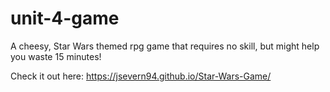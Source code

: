 # unit-4-game

A cheesy, Star Wars themed rpg game that requires no skill, but might help you waste 15 minutes!

Check it out here: https://jsevern94.github.io/Star-Wars-Game/
